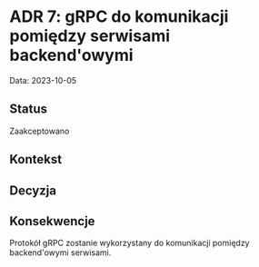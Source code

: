 # ADR 7: gRPC do komunikacji pomiędzy serwisami backend'owymi

Data: 2023-10-05

## Status
Zaakceptowano

## Kontekst


## Decyzja


## Konsekwencje
Protokół gRPC zostanie wykorzystany do komunikacji pomiędzy backend'owymi serwisami.
